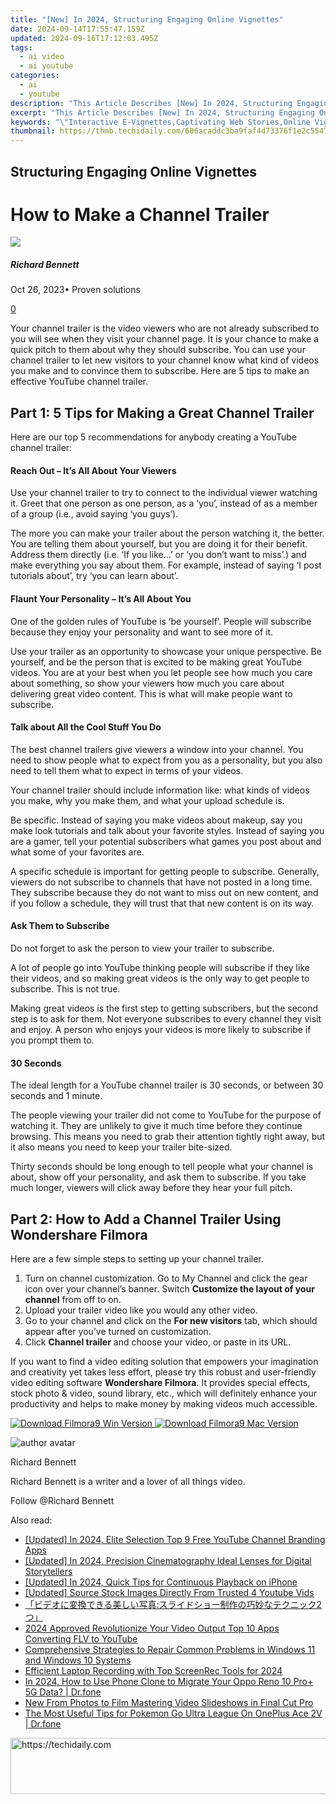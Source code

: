 ```yaml
---
title: "[New] In 2024, Structuring Engaging Online Vignettes"
date: 2024-09-14T17:55:47.159Z
updated: 2024-09-16T17:12:03.495Z
tags:
  - ai video
  - ai youtube
categories:
  - ai
  - youtube
description: "This Article Describes [New] In 2024, Structuring Engaging Online Vignettes"
excerpt: "This Article Describes [New] In 2024, Structuring Engaging Online Vignettes"
keywords: "\"Interactive E-Vignettes,Captivating Web Stories,Online Vignette Designs,Dynamic Content Series,User-Focused Narratives,Engaging Digital Tales,Intriguing Online Excerpts\""
thumbnail: https://thmb.techidaily.com/606acaddc3ba9faf4d73376f1e2c554744034ba5ad463dfb82faf3689dc358c1.jpg
---
```


## Structuring Engaging Online Vignettes

# How to Make a Channel Trailer

![](https://images.wondershare.com/filmora/article-images/richard-bennett.jpg)

##### Richard Bennett

 Oct 26, 2023• Proven solutions

[0](#commentsBoxSeoTemplate)

Your channel trailer is the video viewers who are not already subscribed to you will see when they visit your channel page. It is your chance to make a quick pitch to them about why they should subscribe. You can use your channel trailer to let new visitors to your channel know what kind of videos you make and to convince them to subscribe. Here are 5 tips to make an effective YouTube channel trailer.

## Part 1: 5 Tips for Making a Great Channel Trailer

Here are our top 5 recommendations for anybody creating a YouTube channel trailer:

#### Reach Out – It’s All About Your Viewers

Use your channel trailer to try to connect to the individual viewer watching it. Greet that one person as one person, as a ‘you’, instead of as a member of a group (i.e., avoid saying ‘you guys’).

The more you can make your trailer about the person watching it, the better. You are telling them about yourself, but you are doing it for their benefit. Address them directly (i.e. ‘If you like…’ or ‘you don’t want to miss’.) and make everything you say about them. For example, instead of saying ‘I post tutorials about’, try ‘you can learn about’.

#### Flaunt Your Personality – It’s All About You

One of the golden rules of YouTube is ‘be yourself’. People will subscribe because they enjoy your personality and want to see more of it.

Use your trailer as an opportunity to showcase your unique perspective. Be yourself, and be the person that is excited to be making great YouTube videos. You are at your best when you let people see how much you care about something, so show your viewers how much you care about delivering great video content. This is what will make people want to subscribe.

#### Talk about All the Cool Stuff You Do

The best channel trailers give viewers a window into your channel. You need to show people what to expect from you as a personality, but you also need to tell them what to expect in terms of your videos.

Your channel trailer should include information like: what kinds of videos you make, why you make them, and what your upload schedule is.

Be specific. Instead of saying you make videos about makeup, say you make look tutorials and talk about your favorite styles. Instead of saying you are a gamer, tell your potential subscribers what games you post about and what some of your favorites are.

A specific schedule is important for getting people to subscribe. Generally, viewers do not subscribe to channels that have not posted in a long time. They subscribe because they do not want to miss out on new content, and if you follow a schedule, they will trust that that new content is on its way.

#### Ask Them to Subscribe

Do not forget to ask the person to view your trailer to subscribe.

A lot of people go into YouTube thinking people will subscribe if they like their videos, and so making great videos is the only way to get people to subscribe. This is not true.

Making great videos is the first step to getting subscribers, but the second step is to ask for them. Not everyone subscribes to every channel they visit and enjoy. A person who enjoys your videos is more likely to subscribe if you prompt them to.

#### 30 Seconds

The ideal length for a YouTube channel trailer is 30 seconds, or between 30 seconds and 1 minute.

The people viewing your trailer did not come to YouTube for the purpose of watching it. They are unlikely to give it much time before they continue browsing. This means you need to grab their attention tightly right away, but it also means you need to keep your trailer bite-sized.

Thirty seconds should be long enough to tell people what your channel is about, show off your personality, and ask them to subscribe. If you take much longer, viewers will click away before they hear your full pitch.

## Part 2: How to Add a Channel Trailer Using Wondershare Filmora

Here are a few simple steps to setting up your channel trailer.

1. Turn on channel customization. Go to My Channel and click the gear icon over your channel’s banner. Switch **Customize the layout of your channel** from off to on.
2. Upload your trailer video like you would any other video.
3. Go to your channel and click on the **For new visitors** tab, which should appear after you’ve turned on customization.
4. Click **Channel trailer** and choose your video, or paste in its URL.

If you want to find a video editing solution that empowers your imagination and creativity yet takes less effort, please try this robust and user-friendly video editing software **Wondershare Filmora**. It provides special effects, stock photo & video, sound library, etc., which will definitely enhance your productivity and helps to make money by making videos much accessible.

[![Download Filmora9 Win Version](https://images.wondershare.com/filmora/guide/download-btn-win.jpg) ](https://tools.techidaily.com/wondershare/filmora/download/) [![Download Filmora9 Mac Version](https://images.wondershare.com/filmora/guide/download-btn-mac.jpg) ](https://tools.techidaily.com/wondershare/filmora/download/)

![author avatar](https://images.wondershare.com/filmora/article-images/richard-bennett.jpg)

Richard Bennett

Richard Bennett is a writer and a lover of all things video.

Follow @Richard Bennett

<ins class="adsbygoogle"
     style="display:block"
     data-ad-format="autorelaxed"
     data-ad-client="ca-pub-7571918770474297"
     data-ad-slot="1223367746"></ins>

<ins class="adsbygoogle"
     style="display:block"
     data-ad-client="ca-pub-7571918770474297"
     data-ad-slot="8358498916"
     data-ad-format="auto"
     data-full-width-responsive="true"></ins>

<span class="atpl-alsoreadstyle">Also read:</span>
<div><ul>
<li><a href="https://youtube-web.techidaily.com/ed-in-2024-elite-selection-top-9-free-youtube-channel-branding-apps/"><u>[Updated] In 2024, Elite Selection Top 9 Free YouTube Channel Branding Apps</u></a></li>
<li><a href="https://youtube-web.techidaily.com/ed-in-2024-precision-cinematography-ideal-lenses-for-digital-storytellers/"><u>[Updated] In 2024, Precision Cinematography Ideal Lenses for Digital Storytellers</u></a></li>
<li><a href="https://youtube-web.techidaily.com/ed-in-2024-quick-tips-for-continuous-playback-on-iphone/"><u>[Updated] In 2024, Quick Tips for Continuous Playback on iPhone</u></a></li>
<li><a href="https://youtube-web.techidaily.com/ed-source-stock-images-directly-from-trusted-4-youtube-vids/"><u>[Updated] Source Stock Images Directly From Trusted 4 Youtube Vids</u></a></li>
<li><a href="https://some-approaches.techidaily.com/1726028438275-2/"><u>「ビデオに変換できる美しい写真:スライドショー制作の巧妙なテクニック2つ」</u></a></li>
<li><a href="https://youtube-web.techidaily.com/approved-revolutionize-your-video-output-top-10-apps-converting-flv-to-youtube/"><u>2024 Approved Revolutionize Your Video Output Top 10 Apps Converting FLV to YouTube</u></a></li>
<li><a href="https://technical-tips.techidaily.com/comprehensive-strategies-to-repair-common-problems-in-windows-11-and-windows-10-systems/"><u>Comprehensive Strategies to Repair Common Problems in Windows 11 and Windows 10 Systems</u></a></li>
<li><a href="https://screen-capture.techidaily.com/efficient-laptop-recording-with-top-screenrec-tools-for-2024/"><u>Efficient Laptop Recording with Top ScreenRec Tools for 2024</u></a></li>
<li><a href="https://android-transfer.techidaily.com/in-2024-how-to-use-phone-clone-to-migrate-your-oppo-reno-10-proplus-5g-data-drfone-by-drfone-transfer-from-android-transfer-from-android/"><u>In 2024, How to Use Phone Clone to Migrate Your Oppo Reno 10 Pro+ 5G Data? | Dr.fone</u></a></li>
<li><a href="https://smart-video-creator.techidaily.com/new-from-photos-to-film-mastering-video-slideshows-in-final-cut-pro/"><u>New From Photos to Film Mastering Video Slideshows in Final Cut Pro</u></a></li>
<li><a href="https://android-pokemon-go.techidaily.com/the-most-useful-tips-for-pokemon-go-ultra-league-on-oneplus-ace-2v-drfone-by-drfone-virtual-android/"><u>The Most Useful Tips for Pokemon Go Ultra League On OnePlus Ace 2V | Dr.fone</u></a></li>
</ul></div>

<!-- affiliate ads begin -->
<a href="https://appsumo.8odi.net/c/5597632/2132161/7443" target="_top" id="2132161">
  <img src="//a.impactradius-go.com/display-ad/7443-2132161" border="0" alt="https://techidaily.com" width="728" height="90"/>
</a>
<img height="0" width="0" src="https://appsumo.8odi.net/i/5597632/2132161/7443" style="position:absolute;visibility:hidden;" border="0" />
<!-- affiliate ads end -->

